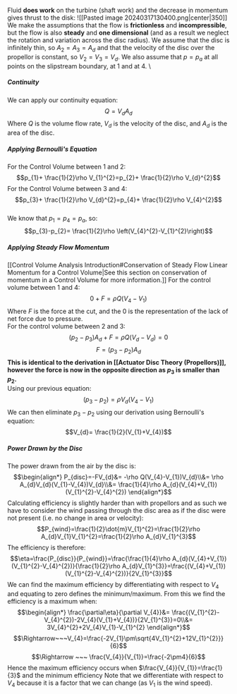 Fluid **does work** on the turbine (shaft work) and the decrease in momentum gives thrust to the disk:
![[Pasted image 20240317130400.png|center|350]]
We make the assumptions that the flow is **frictionless** and **incompressible**, but the flow is also **steady** and **one dimensional** (and as a result we neglect the rotation and variation across the disc radius).
We assume that the disc is infinitely thin, so $A_{2}=A_{3}=A_{d}$ and that the velocity of the disc over the propellor is constant, so $V_{2}=V_{3}=V_{d}$.
We also assume that $p=p_{a}$ at all points on the slipstream boundary, at 1 and at 4.
\
##### Continuity
We can apply our continuity equation:
$$Q=V_{d}A_{d}$$
Where $Q$ is the volume flow rate, $V_{d}$ is the velocity of the disc, and $A_{d}$ is the area of the disc.
##### Applying Bernoulli's Equation
For the Control Volume between 1 and 2:
$$p_{1}+ \frac{1}{2}\rho V_{1}^{2}=p_{2}+ \frac{1}{2}\rho V_{d}^{2}$$
For the Control Volume between 3 and 4:
$$p_{3}+ \frac{1}{2}\rho V_{d}^{2}=p_{4}+ \frac{1}{2}\rho V_{4}^{2}$$
\
We know that $p_{1}=p_{4}=p_{a}$, so:
$$p_{3}-p_{2}= \frac{1}{2}\rho \left(V_{4}^{2}-V_{1}^{2}\right)$$
##### Applying Steady Flow Momentum
[[Control Volume Analysis Introduction#Conservation of Steady Flow Linear Momentum for a Control Volume|See this section on conservation of momentum in a Control Volume for more information.]]
For the control volume between 1 and 4:
$$0+F=\rho Q(V_{4}-V_{1})$$
Where $F$ is the force at the cut, and the $0$ is the representation of the lack of net force due to pressure.
\
For the control volume between 2 and 3:
$$(p_{2}-p_{3})A_{d}+F=\rho Q(V_{d}-V_{d})=0$$
$$F=(p_{3}-p_{2})A_{d}$$
**This is identical to the derivation in [[Actuator Disc Theory (Propellors)]], however the force is now in the opposite direction as $p_3$ is smaller than $p_2$.**
\
Using our previous equation:
$$(p_{3}-p_{2})=\rho V_d(V_{4}-V_{1})$$
We can then eliminate $p_{3}-p_{2}$ using our derivation using Bernoulli's equation:
$$V_{d}= \frac{1}{2}(V_{1}+V_{4})$$
##### Power Drawn by the Disc
The power drawn from the air by the disc is:
$$\begin{align*}
P_{disc}=-FV_{d}&= -\rho Q(V_{4}-V_{1})V_{d}\\&= \rho A_{d}V_{d}(V_{1}-V_{4})V_{d}\\&= \frac{1}{4}\rho A_{d}(V_{4}+V_{1})(V_{1}^{2}-V_{4}^{2})
\end{align*}$$
Calculating efficiency is slightly harder than with propellors and as such we have to consider the wind passing through the disc area as if the disc were not present (i.e. no change in area or velocity):
$$P_{wind}=\frac{1}{2}\dot{m}V_{1}^{2}=\frac{1}{2}\rho A_{d}V_{1}V_{1}^{2}=\frac{1}{2}\rho A_{d}V_{1}^{3}$$
The efficiency is therefore:
$$\eta=\frac{P_{disc}}{P_{wind}}=\frac{\frac{1}{4}\rho A_{d}(V_{4}+V_{1})(V_{1}^{2}-V_{4}^{2})}{\frac{1}{2}\rho A_{d}V_{1}^{3}}=\frac{(V_{4}+V_{1})(V_{1}^{2}-V_{4}^{2})}{2V_{1}^{3}}$$
We can find the maximum efficiency by differentiating with respect to $V_{4}$ and equating to zero defines the minimum/maximum. From this we find the efficiency is a maximum when:
$$\begin{align*}
\frac{\partial\eta}{\partial V_{4}}&= \frac{(V_{1}^{2}-V_{4}^{2})-2V_{4}(V_{1}+V_{4})}{2V_{1}^{3}}=0\\&= 3V_{4}^{2}+2V_{4}V_{1}-V_{1}^{2}
\end{align*}$$
$$\Rightarrow~~~V_{4}=\frac{-2V_{1}\pm\sqrt{4V_{1}^{2}+12V_{1}^{2}}}{6}$$
$$\Rightarrow ~~~ \frac{V_{4}}{V_{1}}=\frac{-2\pm4}{6}$$
Hence the maximum efficiency occurs when $\frac{V_{4}}{V_{1}}=\frac{1}{3}$ and the minimum efficiency
Note that we differentiate with respect to $V_{4}$ because it is a factor that we can change (as $V_{1}$ is the wind speed).